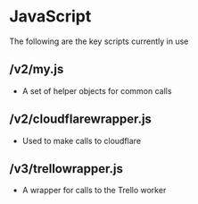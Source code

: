 # JavaScript

The following are the key scripts currently in use

## /v2/my.js
* A set of helper objects for common calls

## /v2/cloudflarewrapper.js
* Used to make calls to cloudflare

## /v3/trellowrapper.js
* A wrapper for calls to the Trello worker
